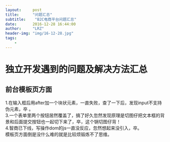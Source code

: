 ```yaml
---
layout:     post
title:      "问题汇总"
subtitle:    "B2C电商平台问题汇总"
date:       2016-12-28 16:44:00
author:     "LRZ"
header-img: "img/16-12-28.jpg"
tags:
    -
---  
```


#  独立开发遇到的问题及解决方法汇总

## 前台模板页方面
1.在输入框后用after加一个块状元素，一直失败，查了一下后，发现input不支持伪元素，卒 。  
3.一个表单里两个按钮居然覆盖了，搞了好久忽然发现原理是切图仔把文本框的背景和后面提交按钮也一起切下来了，卒，这个锅切图仔背！  
4.智商已下线，写操作dom的js一直没反应，忽然想起来没引入，卒。  
模板页方面倒是没什么难的就是比较烦锻炼不了思维。
